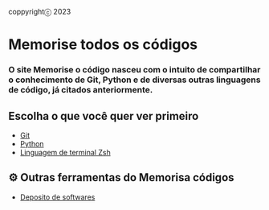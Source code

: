 coppyrightⓒ 2023
# Memorise todos os códigos
### O site Memorise o código nasceu com o intuito de compartilhar o conhecimento de Git, Python e de diversas outras linguagens de código, já citados anteriormente.

## Escolha o que você quer ver primeiro

- [Git](https://memorise-codigos.github.io/Git/)
- [Python](https://memorise-codigos.github.io/python/)
- [Linguagem de terminal Zsh](https://memorise-codigos.github.io/Linguagem-zsh/)


## ⚙ Outras ferramentas do Memorisa códigos
- [Deposito de softwares](https://memorise-codigos.github.io/Deposito-de-apps-incrives/)
